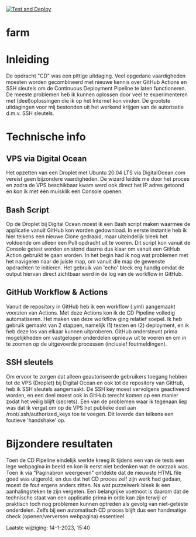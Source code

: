 [![Test and Deploy](https://github.com/LiekeG9/farm/actions/workflows/main.yml/badge.svg)](https://github.com/LiekeG9/farm/actions/workflows/main.yml)


# farm

Inleiding
=========
De opdracht "CD" was een pittige uitdaging. Veel opgedane vaardigheden moesten worden gecombineerd met nieuwe kennis over GitHub Actions en SSH sleutels om de Continuous Deployment Pipeline te laten functioneren.
De meeste problemen heb ik kunnen oplossen door veel te experimenteren met (deel)oplossingen die ik op het Internet kon vinden.
De grootste uitdagingen voor mij bestonden uit het werkend krijgen van de autorisatie d.m.v. SSH sleutels.

Technische info
===============

VPS via Digital Ocean
---------------------
Het opzetten van een Droplet met Ubuntu 20.04 LTS via DigitalOcean.com vereist geen bijzondere vaardigheden. De wizard leidde me door het proces en zodra de VPS beschikbaar kwam werd ook direct het IP adres getoond en kon ik met één muisklik een Console openen.

Bash Script
-----------
Op de Droplet bij Digital Ocean moest ik een Bash script maken waarmee de applicatie vanuit GitHub kon worden gedownload. In eerste instantie heb ik hier telkens een nieuwe Clone gedraaid, maar uiteindelijk bleek het voldoende om alleen een Pull opdracht uit te voeren. Dit script kon vanuit de Console getest worden en stond daarna dus klaar om vanuit een GitHub Action gebruikt te gaan worden. In het begin had ik nog wat problemen met het navigeren naar de juiste map, om vanuit die map de gewenste opdrachten te initieren. Het gebruik van 'echo' bleek erg handig omdat de output hiervan direct zichtbaar werd in de log van de workflow in GitHub.

GitHub Workflow & Actions
-------------------------
Vanuit de repository in GitHub heb ik een workflow (.yml) aangemaakt voorzien van Actions. Met deze Actions kon ik de CD Pipeline volledig automatiseren. Het maken van deze workflow ging relatief soepel. Ik heb gebruik gemaakt van 2 stappen, namelijk (1) testen en (2) deployment, en ik heb deze los van elkaar kunnen uitproberen. GitHub ondersteunt prima mogelijkheden om vastgelopen onderdelen opnieuw uit te voeren en om in te zoomen op de uitgevoerde processen (inclusief foutmeldingen).

SSH sleutels
------------
Om ervoor te zorgen dat alleen geautoriseerde gebruikers toegang hebben tot de VPS (Droplet) bij Digital Ocean en ook tot de repository van GitHub, heb ik SSH sleutels aangemaakt. De SSH key moest vervolgens geactiveerd worden, en een deel moest ook in GitHub terecht komen op een manier zodat het veilig blijft (secrets). Een van de problemen waar ik tegenaan liep was dat ik vergat om op de VPS het publieke deel aan /root/.ssh/authorized_keys toe te voegen. Dit leverde dan telkens een foutieve 'handshake' op.

Bijzondere resultaten
=====================
Toen de CD Pipeline eindelijk werkte kreeg ik tijdens een van de tests een lege webpagina in beeld en kon ik eerst niet bedenken wat de oorzaak was. Toen ik via "Paginabron weergeven" ontdekte dat de nieuwste HTML file goed was uitgerold, en dus dat het CD proces zelf zijn werk had gedaan, moest de fout ergens anders zitten. Na wat puzzelwerk bleek ik een aanhalingsteken te zijn vergeten. Een belangrijke voetnoot is daarom dat de technische staat van een applicatie prima in orde kan zijn terwijl er praktisch toch nog problemen kunnen optreden als gevolg van niet-geteste onderdelen. Zelfs bij een automatisch CD proces blijft dus een handmatige check (openen/verversen webpagina) essentieel.

Laatste wijziging: 14-1-2023, 15:40
